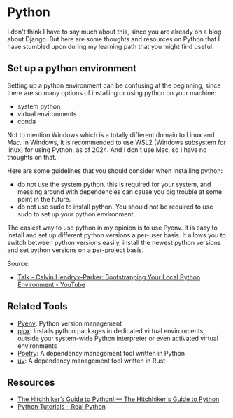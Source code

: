 # Python

I don't think I have to say much about this, since you are already on a blog about Django.
But here are some thoughts and resources on Python that I have stumbled upon during my learning path that you might find useful.

## Set up a python environment

Setting up a python environment can be confusing at the beginning, since there are so many options of installing or using python on your machine:
- system python
- virtual environments
- conda

Not to mention Windows which is a totally different domain to Linux and Mac.
In Windows, it is recommended to use WSL2 (Windows subsystem for linux) for using Python, as of 2024.
And I don't use Mac, so I have no thoughts on that.

Here are some guidelines that you should consider when installing python:
- do not use the system python. this is required for your system, and messing around with dependencies can cause you big trouble at some point in the future.
- do not use sudo to install python. You should not be required to use sudo to set up your python environment.

The easiest way to use python in my opinion is to use Pyenv. It is easy to install and set up different python versions a per-user basis.
It allows you to switch between python versions easily, install the newest python versions and set python versions on a per-project basis.

Source:
- [Talk - Calvin Hendryx-Parker: Bootstrapping Your Local Python Environment - YouTube](https://www.youtube.com/watch?v=-YEUFGFHWgQ&t=7s)

## Related Tools
- [Pyenv](https://github.com/pyenv/pyenv): Python version management
- [pipx](https://github.com/pypa/pipx): Installs python packages in dedicated virtual environments, outside your system-wide Python interpreter or even activated virtual environments
- [Poetry](https://github.com/python-poetry/poetry): A dependency management tool written in Python
- [uv](https://github.com/astral-sh/uv): A dependency management tool written in Rust

## Resources

* [The Hitchhiker’s Guide to Python! — The Hitchhiker's Guide to Python](https://docs.python-guide.org/)
* [Python Tutorials – Real Python](https://realpython.com/)
